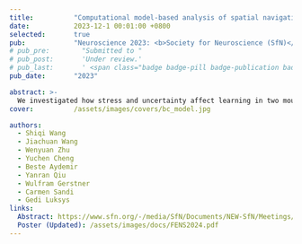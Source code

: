 ```yaml
---
title:          "Computational model-based analysis of spatial navigation strategies under stress and uncertainty using place, distance and border cells"
date:           2023-12-1 00:01:00 +0800
selected:       true
pub:            "Neuroscience 2023: <b>Society for Neuroscience (SfN)</b>"
# pub_pre:        "Submitted to "
# pub_post:       'Under review.'
# pub_last:       ' <span class="badge badge-pill badge-publication badge-success">Spotlight</span>'
pub_date:       "2023"

abstract: >-
  We investigated how stress and uncertainty affect learning in two mouse strains using the Morris water maze and modeled their behavior with a biologically plausible network of border and place cells, revealing computational correlates of temperature-based differences.
cover:          /assets/images/covers/bc_model.jpg

authors:
  - Shiqi Wang
  - Jiachuan Wang
  - Wenyuan Zhu
  - Yuchen Cheng
  - Beste Aydemir
  - Yanran Qiu
  - Wulfram Gerstner
  - Carmen Sandi
  - Gedi Luksys
links:
  Abstract: https://www.sfn.org/-/media/SfN/Documents/NEW-SfN/Meetings/Neuroscience-2023/Abstracts/Abstract-PDFs/SFN23_Abstracts-PDF-Posters_MON_AM.pdf#page=1146
  Poster (Updated): /assets/images/docs/FENS2024.pdf
---
```

